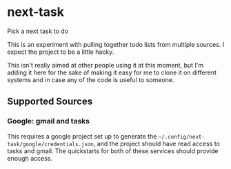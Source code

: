 # next-task

Pick a next task to do

This is an experiment with pulling together todo lists from multiple sources.
I expect the project to be a little hacky.

This isn't really aimed at other people using it at this moment, but I'm adding it
here for the sake of making it easy for me to clone it on different systems and
in case any of the code is useful to someone.

## Supported Sources

### Google: gmail and tasks

This requires a google project set up to generate the `~/.config/next-task/google/credentials.json`,
and the project should have read access to tasks and gmail. The quickstarts for both of these
services should provide enough access.
